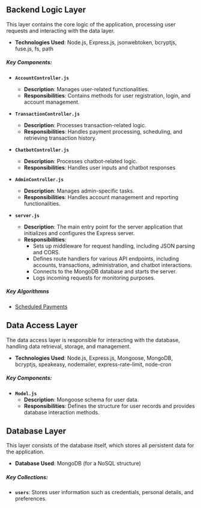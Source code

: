 ## Backend Logic Layer
This layer contains the core logic of the application, processing user requests and interacting with the data layer.

- **Technologies Used**: Node.js, Express.js, jsonwebtoken, bcryptjs, fuse.js, fs, path

##### Key Components:
- **`AccountController.js`**
  - **Description**: Manages user-related functionalities.
  - **Responsibilities**: Contains methods for user registration, login, and account management.

- **`TransactionController.js`**
  - **Description**: Processes transaction-related logic.
  - **Responsibilities**: Handles payment processing, scheduling, and retrieving transaction history.

 - **`ChatbotController.js`**
   - **Description**: Processes chatbot-related logic.
   - **Responsibilities**: Handles user inputs and chatbot responses

- **`AdminController.js`**
  - **Description**: Manages admin-specific tasks.
  - **Responsibilities**: Handles account management and reporting functionalities.

- **`server.js`**
  - **Description**: The main entry point for the server application that initializes and configures the Express server.
  - **Responsibilities**: 
    - Sets up middleware for request handling, including JSON parsing and CORS.
    - Defines route handlers for various API endpoints, including accounts, transactions, administration, and chatbot interactions.
    - Connects to the MongoDB database and starts the server.
    - Logs incoming requests for monitoring purposes.

##### Key Algorithmns
- [Scheduled Payments](Backend/controllers/README.md)

## Data Access Layer
The data access layer is responsible for interacting with the database, handling data retrieval, storage, and management.
- **Technologies Used**:  Node.js, Express.js, Mongoose, MongoDB, bcryptjs, speakeasy, nodemailer, express-rate-limit, node-cron

##### Key Components:
- **`Model.js`**
  - **Description**: Mongoose schema for user data.
  - **Responsibilities**: Defines the structure for user records and provides database interaction methods.


## Database Layer
This layer consists of the database itself, which stores all persistent data for the application.

- **Database Used**: MongoDB (for a NoSQL structure)

##### Key Collections:
- **`users`**: Stores user information such as credentials, personal details, and preferences.

